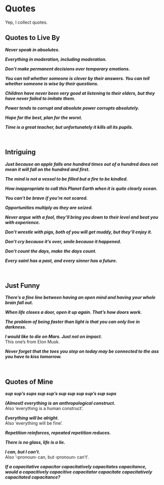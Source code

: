 # Quotes
<!-- #QUARK live!
  EXPORT: quotes
  STYLE: poetry
  DUALITY: light
  SHARDS: lists
-->

<!-- #QUARK synopsis? -->
Yep, I collect quotes.
<!-- #QUARK synopsis. -->


## Quotes to Live By

***Never speak in absolutes.***

***Everything in moderation, including moderation.***

***Don’t make permanent decisions over temporary emotions.***

***You can tell whether someone is clever by their answers. You can tell whether someone is wise by their questions.***

***Children have never been very good at listening to their elders, but they have never failed to imitate them.***

***Power tends to corrupt and absolute power corrupts absolutely.***

***Hope for the best, plan for the worst.***

***Time is a great teacher, but unfortunately it kills all its pupils.***


<br>


## Intriguing

***Just because an apple falls one hundred times out of a hundred does not mean it will fall on the hundred and first.***

***The mind is not a vessel to be filled but a fire to be kindled.***

***How inappropriate to call this Planet Earth when it is quite clearly ocean.***

***You can’t be brave if you’re not scared.***

***Opportunities multiply as they are seized.***

***Never argue with a fool, they’ll bring you down to their level and beat you with experience.***

***Don’t wrestle with pigs, both of you will get muddy, but they’ll enjoy it.***

***Don’t cry because it’s over, smile because it happened.***

***Don’t count the days, make the days count.***

***Every saint has a past, and every sinner has a future.***


<br>


## Just Funny

***There’s a fine line between having an open mind and having your whole brain fall out.***

***When life closes a door, open it up again. That’s how doors work.***

***The problem of being faster than light is that you can only live in darkness.***

***I would like to die on Mars. Just not on impact.***  
This one’s from Elon Musk.

***Never forget that the toes you step on today may be connected to the ass you have to kiss tomorrow.***


<br>


## Quotes of Mine

***sup sup’s sups sup sup’s sup sup sup sup’s sup sups***

***(Almost) everything is an anthropological construct.***  
Also ‘everything is a human construct’.

***Everything will be alright.***  
Also ‘everything will be fine’.

***Repetition reinforces, repeated repetition reduces.***

***There is no glass, life is a lie.***

***I can, but I can't.***  
Also ‘‹pronoun› can, but ‹pronoun› can’t’.

***If a capacitative capacitor capacitatively capacitates capacitance, would a capacitively capacitive capacitator capacitate capacitatively capacitated capacitance?***
